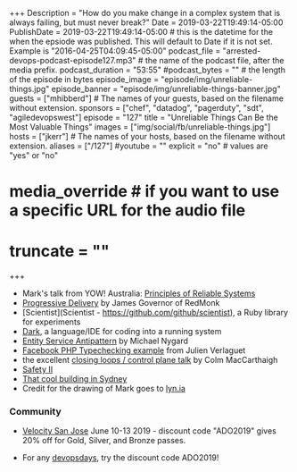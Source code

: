 +++
Description = "How do you make change in a complex system that is always failing, but must never break?"
Date = 2019-03-22T19:49:14-05:00
PublishDate = 2019-03-22T19:49:14-05:00 # this is the datetime for the when the epsiode was published. This will default to Date if it is not set. Example is "2016-04-25T04:09:45-05:00"
podcast_file = "arrested-devops-podcast-episode127.mp3" # the name of the podcast file, after the media prefix.
podcast_duration = "53:55"
#podcast_bytes = "" # the length of the episode in bytes
episode_image = "episode/img/unreliable-things.jpg"
episode_banner = "episode/img/unreliable-things-banner.jpg"
guests = ["mhibberd"] # The names of your guests, based on the filename without extension.
sponsors = ["chef", "datadog", "pagerduty", "sdt", "agiledevopswest"]
episode = "127"
title = "Unreliable Things Can Be the Most Valuable Things"
images = ["img/social/fb/unreliable-things.jpg"]
hosts = ["jkerr"] # The names of your hosts, based on the filename without extension.
aliases = ["/127"]
#youtube = ""
explicit = "no" # values are "yes" or "no"
# media_override # if you want to use a specific URL for the audio file
# truncate = ""
+++

* Mark's talk from YOW! Australia: [Principles of Reliable Systems](https://www.youtube.com/watch?v=3T2ttQjiP_o)
* [Progressive Delivery](https://redmonk.com/jgovernor/2018/08/06/towards-progressive-delivery/) by James Governor of RedMonk
* [Scientist](Scientist - https://github.com/github/scientist), a Ruby library for experiments
* [Dark](https://darklang.com/), a language/IDE for coding into a running system
* [Entity Service Antipattern](
https://www.michaelnygard.com/blog/2017/12/the-entity-service-antipattern/) by Michael Nygard
* [Facebook PHP Typechecking example](https://www.youtube.com/watch?v=GxA22JQWP94) from Julien Verlaguet
* the excellent [closing loops / control plane talk](https://youtu.be/O8xLxNje30M) by Colm MacCarthaigh
* [Safety II](http://www.safetydifferently.com/what-safety-ii-isnt/)
* [That cool building in Sydney](https://en.wikipedia.org/wiki/One_Central_Park)
* Credit for the drawing of Mark goes to [lyn.ia](https://www.instagram.com/lyn.ia/)

### Community

* [Velocity San Jose](https://conferences.oreilly.com/velocity/vl-ca) June 10-13 2019 - discount code "ADO2019" gives 20% off for Gold, Silver, and Bronze passes.

* For any [devopsdays](http://devopsdays.org), try the discount code ADO2019!
